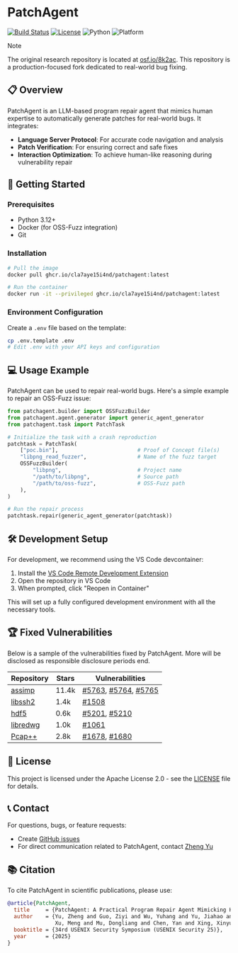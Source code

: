 # PatchAgent

[![Build Status](https://github.com/cla7aye15I4nd/PatchAgent/actions/workflows/push-to-ghcr.yaml/badge.svg)](https://github.com/cla7aye15I4nd/PatchAgent/actions/workflows/push-to-ghcr.yml)
[![License](https://img.shields.io/badge/License-Apache%202.0-blue.svg)](https://opensource.org/licenses/Apache-2.0)
![Python](https://img.shields.io/badge/python-3.12+-blue.svg)
![Platform](https://img.shields.io/badge/platform-linux-lightgrey.svg)

> [!NOTE]  
> The original research repository is located at [osf.io/8k2ac](https://osf.io/8k2ac). 
> This repository is a production-focused fork dedicated to real-world bug fixing.

## 📋 Overview

PatchAgent is an LLM-based program repair agent that mimics human expertise to automatically generate patches for real-world bugs. It integrates:

- **Language Server Protocol**: For accurate code navigation and analysis
- **Patch Verification**: For ensuring correct and safe fixes
- **Interaction Optimization**: To achieve human-like reasoning during vulnerability repair

## 🚀 Getting Started

### Prerequisites

- Python 3.12+
- Docker (for OSS-Fuzz integration)
- Git

### Installation

```bash
# Pull the image
docker pull ghcr.io/cla7aye15i4nd/patchagent:latest

# Run the container
docker run -it --privileged ghcr.io/cla7aye15i4nd/patchagent:latest
```

### Environment Configuration

Create a `.env` file based on the template:

```bash
cp .env.template .env
# Edit .env with your API keys and configuration
```

## 💻 Usage Example

PatchAgent can be used to repair real-world bugs. Here's a simple example to repair an OSS-Fuzz issue:

```python
from patchagent.builder import OSSFuzzBuilder
from patchagent.agent.generator import generic_agent_generator
from patchagent.task import PatchTask

# Initialize the task with a crash reproduction
patchtask = PatchTask(
    ["poc.bin"],                         # Proof of Concept file(s)
    "libpng_read_fuzzer",                # Name of the fuzz target
    OSSFuzzBuilder(
        "libpng",                        # Project name
        "/path/to/libpng",               # Source path
        "/path/to/oss-fuzz",             # OSS-Fuzz path
    ),
)

# Run the repair process
patchtask.repair(generic_agent_generator(patchtask))
```

## 🛠️ Development Setup

For development, we recommend using the VS Code devcontainer:

1. Install the [VS Code Remote Development Extension](https://marketplace.visualstudio.com/items?itemName=ms-vscode-remote.vscode-remote-extensionpack)
2. Open the repository in VS Code
3. When prompted, click "Reopen in Container"

This will set up a fully configured development environment with all the necessary tools.

## 🏆 Fixed Vulnerabilities

Below is a sample of the vulnerabilities fixed by PatchAgent. More will be disclosed as responsible disclosure periods end.

| Repository | Stars | Vulnerabilities |
| - | - | - |
| [assimp](https://github.com/assimp/assimp) | 11.4k | [#5763](https://github.com/assimp/assimp/pull/5763), [#5764](https://github.com/assimp/assimp/pull/5764), [#5765](https://github.com/assimp/assimp/pull/5765) |
| [libssh2](https://github.com/libssh2/libssh2) | 1.4k | [#1508](https://github.com/libssh2/libssh2/pull/1508) |
| [hdf5](https://github.com/HDFGroup/hdf5) | 0.6k | [#5201](https://github.com/HDFGroup/hdf5/pull/5201), [#5210](https://github.com/HDFGroup/hdf5/pull/5210) |
| [libredwg](https://github.com/LibreDWG/libredwg) | 1.0k | [#1061](https://github.com/LibreDWG/libredwg/pull/1061) |
| [Pcap++](https://github.com/seladb/PcapPlusPlus) | 2.8k | [#1678](https://github.com/seladb/PcapPlusPlus/pull/1678), [#1680](https://github.com/seladb/PcapPlusPlus/pull/1680) |



## 📄 License

This project is licensed under the Apache License 2.0 - see the [LICENSE](LICENSE) file for details.

## 📞 Contact

For questions, bugs, or feature requests:
- Create [GitHub issues](https://github.com/cla7aye15I4nd/PatchAgent/issues)
- For direct communication related to PatchAgent, contact [Zheng Yu](https://www.dataisland.org)

## 📚 Citation

To cite PatchAgent in scientific publications, please use:

```bibtex
@article{PatchAgent,
  title     = {PatchAgent: A Practical Program Repair Agent Mimicking Human Expertise},
  author    = {Yu, Zheng and Guo, Ziyi and Wu, Yuhang and Yu, Jiahao and 
               Xu, Meng and Mu, Dongliang and Chen, Yan and Xing, Xinyu},
  booktitle = {34rd USENIX Security Symposium (USENIX Security 25)},
  year      = {2025}
}
```
